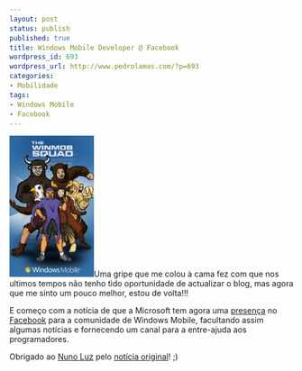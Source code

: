 ```yaml
---
layout: post
status: publish
published: true
title: Windows Mobile Developer @ Facebook
wordpress_id: 693
wordpress_url: http://www.pedrolamas.com/?p=693
categories:
- Mobilidade
tags:
- Windows Mobile
- Facebook
---
```

[![The WinMob Squad](wp-content/uploads/2009/04/the-winmob-squad.jpg "The WinMob Squad")](http://www.facebook.com/pages/Windows-Mobile-Developer/39963827922)Uma gripe que me colou à cama fez com que nos ultimos tempos não tenho tido oportunidade de actualizar o blog, mas agora que me sinto um pouco melhor, estou de volta!!!

E começo com a notícia de que a Microsoft tem agora uma [presença](http://www.facebook.com/pages/Windows-Mobile-Developer/39963827922) no [Facebook](http://www.facebook.com/) para a comunidade de Windows Mobile, facultando assim algumas notícias e fornecendo um canal para a entre-ajuda aos programadores.

Obrigado ao [Nuno Luz](http://msmvps.com/blogs/nunoluz/) pelo [notícia original](http://www.pocketpt.net/forum/index.php?showtopic=28098)! ;)
